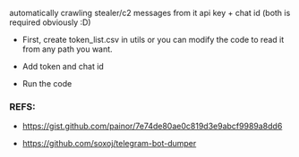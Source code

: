 automatically crawling stealer/c2 messages from it api key + chat id (both is required obviously :D)


- First, create token_list.csv in utils or you can modify the code to read it from any path you want.

- Add token and chat id

- Run the code





### REFS:

- https://gist.github.com/painor/7e74de80ae0c819d3e9abcf9989a8dd6

- https://github.com/soxoj/telegram-bot-dumper